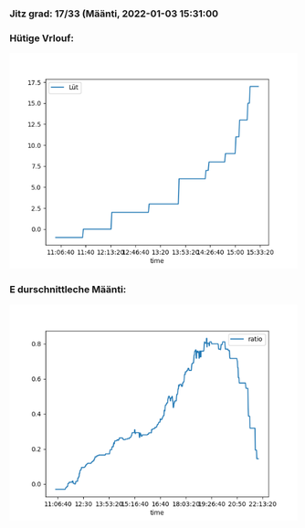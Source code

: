 ### Jitz grad: 17/33 (Määnti, 2022-01-03 15:31:00

### Hütige Vrlouf:
![Graph](Today.png)

### E durschnittleche Määnti:
![Graph](Määnti.png)